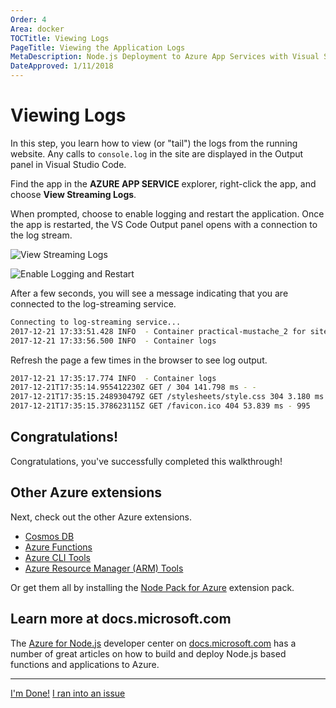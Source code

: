 ```yaml
---
Order: 4
Area: docker
TOCTitle: Viewing Logs
PageTitle: Viewing the Application Logs
MetaDescription: Node.js Deployment to Azure App Services with Visual Studio Code
DateApproved: 1/11/2018
---
```

# Viewing Logs

In this step, you learn how to view (or "tail") the logs from the running website. Any calls to `console.log` in the site are displayed in the Output panel in Visual Studio Code.

Find the app in the **AZURE APP SERVICE** explorer, right-click the app, and choose **View Streaming Logs**.

When prompted, choose to enable logging and restart the application. Once the app is restarted, the VS Code Output panel opens with a connection to the log stream.

![View Streaming Logs](images/app-service-extension/view-logs.png)

![Enable Logging and Restart](images/app-service-extension/enable-restart.png)

After a few seconds, you will see a message indicating that you are connected to the log-streaming service.

```bash
Connecting to log-streaming service...
2017-12-21 17:33:51.428 INFO  - Container practical-mustache_2 for site practical-mustache initialized successfully.
2017-12-21 17:33:56.500 INFO  - Container logs
```

Refresh the page a few times in the browser to see log output.

```bash
2017-12-21 17:35:17.774 INFO  - Container logs
2017-12-21T17:35:14.955412230Z GET / 304 141.798 ms - -
2017-12-21T17:35:15.248930479Z GET /stylesheets/style.css 304 3.180 ms - -
2017-12-21T17:35:15.378623115Z GET /favicon.ico 404 53.839 ms - 995
```

## Congratulations!

Congratulations, you've successfully completed this walkthrough!

## Other Azure extensions

Next, check out the other Azure extensions.

* [Cosmos DB](https://marketplace.visualstudio.com/items?itemName=ms-azuretools.vscode-cosmosdb)
* [Azure Functions](https://marketplace.visualstudio.com/items?itemName=ms-azuretools.vscode-azurefunctions)
* [Azure CLI Tools](https://marketplace.visualstudio.com/items?itemName=ms-vscode.azurecli)
* [Azure Resource Manager (ARM) Tools](https://marketplace.visualstudio.com/items?itemName=msazurermtools.azurerm-vscode-tools)

Or get them all by installing the
[Node Pack for Azure](https://marketplace.visualstudio.com/items?itemName=ms-vscode.vscode-node-azure-pack) extension pack.

## Learn more at docs.microsoft.com

The [Azure for Node.js](https://docs.microsoft.com/en-us/nodejs/azure/?view=azure-node-2.0.0) developer center on [docs.microsoft.com](https://docs.microsoft.com) has a number of great articles on how to build and deploy Node.js based functions and applications to Azure.

----

<a class="tutorial-next-btn" href="/docs">I'm Done!</a> <a class="tutorial-feedback-btn" onclick="reportIssue('docker-extension', 'tailing-logs')" href="javascript:void(0)">I ran into an issue</a>